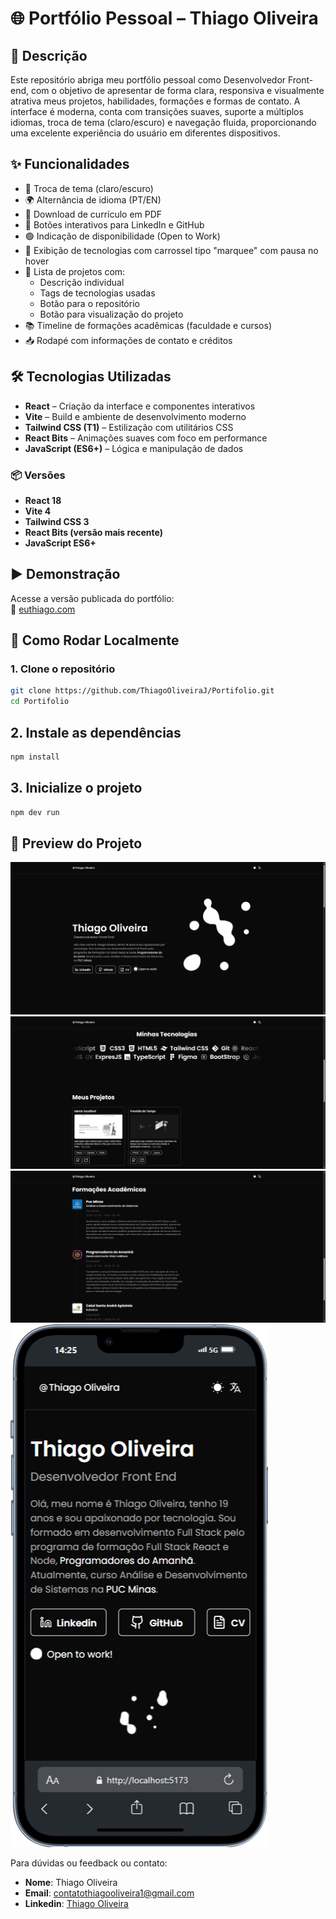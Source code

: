 # 🌐 Portfólio Pessoal – Thiago Oliveira

## 📌 Descrição

Este repositório abriga meu portfólio pessoal como Desenvolvedor Front-end, com o objetivo de apresentar de forma clara, responsiva e visualmente atrativa meus projetos, habilidades, formações e formas de contato. A interface é moderna, conta com transições suaves, suporte a múltiplos idiomas, troca de tema (claro/escuro) e navegação fluida, proporcionando uma excelente experiência do usuário em diferentes dispositivos.

## ✨ Funcionalidades

- 🔄 Troca de tema (claro/escuro)
- 🌍 Alternância de idioma (PT/EN)
- 📂 Download de currículo em PDF
- 🔗 Botões interativos para LinkedIn e GitHub
- 🟢 Indicação de disponibilidade (Open to Work)
- 🧠 Exibição de tecnologias com carrossel tipo "marquee" com pausa no hover
- 💼 Lista de projetos com:
  - Descrição individual
  - Tags de tecnologias usadas
  - Botão para o repositório
  - Botão para visualização do projeto
- 📚 Timeline de formações acadêmicas (faculdade e cursos)
- 📥 Rodapé com informações de contato e créditos

## 🛠 Tecnologias Utilizadas

- **React** – Criação da interface e componentes interativos  
- **Vite** – Build e ambiente de desenvolvimento moderno  
- **Tailwind CSS (T1)** – Estilização com utilitários CSS  
- **React Bits** – Animações suaves com foco em performance  
- **JavaScript (ES6+)** – Lógica e manipulação de dados  

### 📦 Versões

- **React 18**
- **Vite 4**
- **Tailwind CSS 3**
- **React Bits (versão mais recente)**
- **JavaScript ES6+**

## ▶️ Demonstração

Acesse a versão publicada do portfólio:  
🔗 [euthiago.com](https://euthiago.com) 

## 🧪 Como Rodar Localmente

### 1. Clone o repositório

```bash
git clone https://github.com/ThiagoOliveiraJ/Portifolio.git
cd Portifolio
```

## 2. Instale as dependências
```bash
npm install
```

## 3. Inicialize o projeto
```bash
npm dev run
```

## 📸 Preview do Projeto

![Tela de Inicio](./src/assets/img/preview/image.png)
![Outra Seção](./src/assets/img/preview/image2.png)
![Outra Seção](./src/assets/img/preview/image3.png)
![Mobile](./src/assets/img/preview/mobile.png)

Para dúvidas ou feedback ou contato:

- **Nome**: Thiago Oliveira
- **Email**: contatothiagooliveira1@gmail.com
- **Linkedin**: [Thiago Oliveira](https://www.linkedin.com/in/thiago-oliveira-631862248/)


